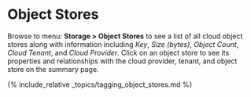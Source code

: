 # Object Stores

Browse to menu: **Storage > Object Stores** to see a list of all cloud
object stores along with information including *Key*, *Size (bytes)*,
*Object Count*, *Cloud Tenant*, and *Cloud Provider*. Click on an object
store to see its properties and relationships with the cloud provider,
tenant, and object store on the summary page.

{% include_relative _topics/tagging_object_stores.md %}

